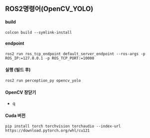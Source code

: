 
## ROS2명령어(OpenCV_YOLO)
#### build
```
colcon build --symlink-install
```

#### endpoint
```
ros2 run ros_tcp_endpoint default_server_endpoint --ros-args -p ROS_IP:=127.0.0.1 -p ROS_TCP_PORT:=10000
```

#### 실행 (빌드 후)
```
ros2 run perception_py opencv_yolo
```

#### OpenCV 창닫기
- q

#### Cuda 버전
```
pip install torch torchvision torchaudio --index-url https://download.pytorch.org/whl/cu121
```